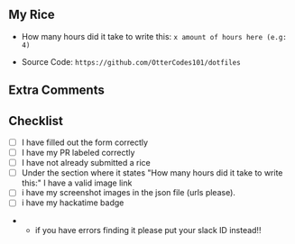 <!-- Use this template if you are submitting a rice. If not delete all content in this template -->
<!-- PLEASE DELETE THE FOLLOWING LINE BELOW IF YOU ARE NOT DOING A RICE -->
<!-- automation:labels:rice -->

<!-- Replace "My Rice" with the name of your rice -->

## My Rice

<!-- please link source to hacktime url -->
<!-- to get the badge url follow steps bellow -->
<!-- waka.hackclub.com > projects > (your rice name) > right click on the img badge > click "Open image in new tab" > copy and paste url here. -->
<!-- your badge url should look something like this: https://waka.hackclub.com/api/badge/<your slack id>/interval:any/project:<project name> -->

- How many hours did it take to write this: `x amount of hours here (e.g: 4)`

- Source Code: `https://github.com/OtterCodes101/dotfiles`
  <!-- If you have public source code to your dotfiles put the link here -->
  <!-- This will improve the PR and make it easier to approve -->
  <!-- if you don't have a source code link, replace the example with N/A
- Screenshots of your rice
  <!-- Screenshots of your rice -->
  <!-- optional if source code is provided -->
  <!-- Highly recommended! -->

## Extra Comments

## Checklist

- [ ] I have filled out the form correctly
- [ ] I have my PR labeled correctly
- [ ] I have not already submitted a rice
- [ ] Under the section where it states "How many hours did it take to write this:" I have a valid image link
- [ ] i have my screenshot images in the json file (urls please).
- [ ] i have my hackatime badge
- - if you have errors finding it please put your slack ID instead!!
